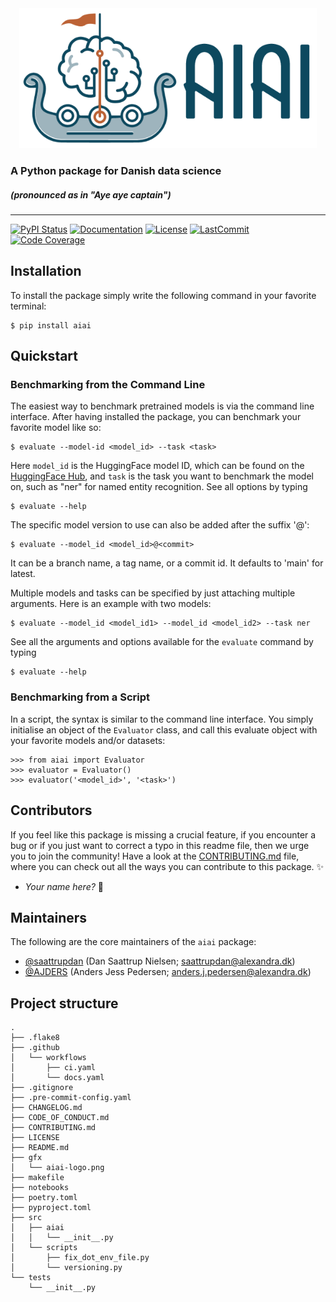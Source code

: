 <div align='center'>
<img src="https://raw.githubusercontent.com/alexandrainst/AIAI/main/gfx/aiai-logo.png" width="auto" height="224">
</div>

### A Python package for Danish data science
##### _(pronounced as in "Aye aye captain")_

______________________________________________________________________
[![PyPI Status](https://badge.fury.io/py/aiai.svg)](https://pypi.org/project/aiai/)
[![Documentation](https://img.shields.io/badge/docs-passing-green)](https://alexandrainst.github.io/aiai/aiai.html)
[![License](https://img.shields.io/github/license/alexandrainst/aiai)](https://github.com/alexandrainst/aiai/blob/main/LICENSE)
[![LastCommit](https://img.shields.io/github/last-commit/alexandrainst/aiai)](https://github.com/alexandrainst/aiai/commits/main)
[![Code Coverage](https://img.shields.io/badge/Coverage-100%25-brightgreen.svg)](https://github.com/alexandrainst/aiai/tree/main/tests)


## Installation
To install the package simply write the following command in your favorite terminal:
```
$ pip install aiai
```

## Quickstart
### Benchmarking from the Command Line
The easiest way to benchmark pretrained models is via the command line interface. After
having installed the package, you can benchmark your favorite model like so:
```
$ evaluate --model-id <model_id> --task <task>
```

Here `model_id` is the HuggingFace model ID, which can be found on the [HuggingFace
Hub](https://huggingface.co/models), and `task` is the task you want to benchmark the
model on, such as "ner" for named entity recognition. See all options by typing
```
$ evaluate --help
```

The specific model version to use can also be added after the suffix '@':
```
$ evaluate --model_id <model_id>@<commit>
```

It can be a branch name, a tag name, or a commit id. It defaults to 'main' for latest.

Multiple models and tasks can be specified by just attaching multiple arguments. Here
is an example with two models:
```
$ evaluate --model_id <model_id1> --model_id <model_id2> --task ner
```

See all the arguments and options available for the `evaluate` command by typing
```
$ evaluate --help
```

### Benchmarking from a Script
In a script, the syntax is similar to the command line interface. You simply initialise
an object of the `Evaluator` class, and call this evaluate object with your favorite
models and/or datasets:
```
>>> from aiai import Evaluator
>>> evaluator = Evaluator()
>>> evaluator('<model_id>', '<task>')
```


## Contributors

If you feel like this package is missing a crucial feature, if you encounter a bug or
if you just want to correct a typo in this readme file, then we urge you to join the
community! Have a look at the [CONTRIBUTING.md](./CONTRIBUTING.md) file, where you can
check out all the ways you can contribute to this package. :sparkles:

- _Your name here?_ :tada:


## Maintainers

The following are the core maintainers of the `aiai` package:

- [@saattrupdan](https://github.com/saattrupdan) (Dan Saattrup Nielsen; saattrupdan@alexandra.dk)
- [@AJDERS](https://github.com/AJDERS) (Anders Jess Pedersen; anders.j.pedersen@alexandra.dk)


## Project structure
```
.
├── .flake8
├── .github
│   └── workflows
│       ├── ci.yaml
│       └── docs.yaml
├── .gitignore
├── .pre-commit-config.yaml
├── CHANGELOG.md
├── CODE_OF_CONDUCT.md
├── CONTRIBUTING.md
├── LICENSE
├── README.md
├── gfx
│   └── aiai-logo.png
├── makefile
├── notebooks
├── poetry.toml
├── pyproject.toml
├── src
│   ├── aiai
│   │   └── __init__.py
│   └── scripts
│       ├── fix_dot_env_file.py
│       └── versioning.py
└── tests
    └── __init__.py
```
